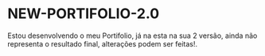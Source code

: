 # NEW-PORTIFOLIO-2.0

Estou desenvolvendo o meu Portifolio, já na esta na sua 2 versão, ainda não representa o resultado final, alterações podem ser feitas!. 
